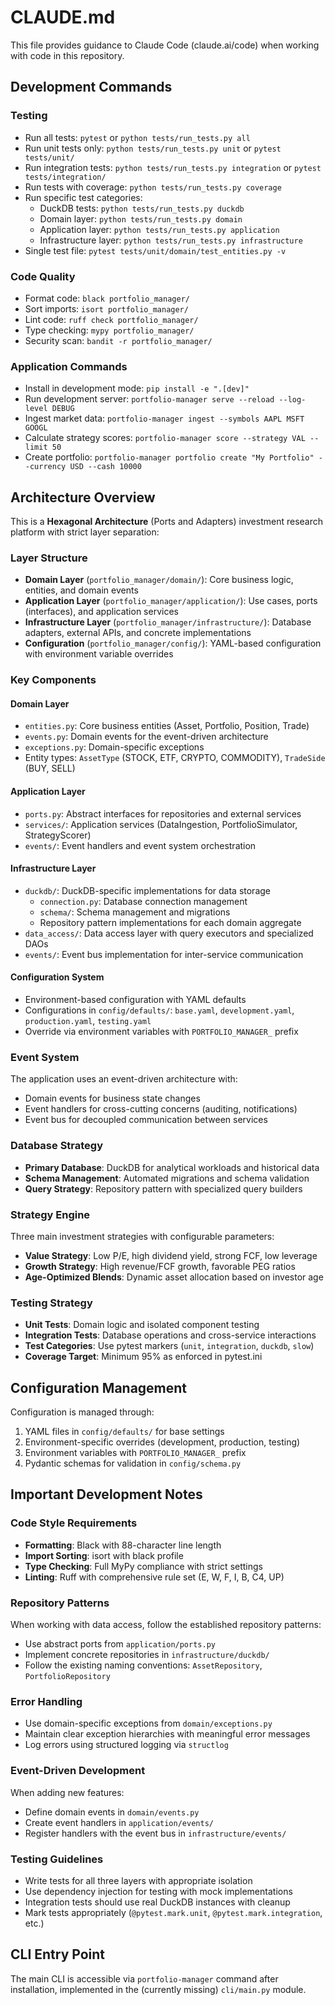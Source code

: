 # CLAUDE.md

This file provides guidance to Claude Code (claude.ai/code) when working with code in this repository.

## Development Commands

### Testing
- Run all tests: `pytest` or `python tests/run_tests.py all`
- Run unit tests only: `python tests/run_tests.py unit` or `pytest tests/unit/`
- Run integration tests: `python tests/run_tests.py integration` or `pytest tests/integration/`
- Run tests with coverage: `python tests/run_tests.py coverage`
- Run specific test categories:
  - DuckDB tests: `python tests/run_tests.py duckdb`
  - Domain layer: `python tests/run_tests.py domain`
  - Application layer: `python tests/run_tests.py application`
  - Infrastructure layer: `python tests/run_tests.py infrastructure`
- Single test file: `pytest tests/unit/domain/test_entities.py -v`

### Code Quality
- Format code: `black portfolio_manager/`
- Sort imports: `isort portfolio_manager/`
- Lint code: `ruff check portfolio_manager/`
- Type checking: `mypy portfolio_manager/`
- Security scan: `bandit -r portfolio_manager/`

### Application Commands
- Install in development mode: `pip install -e ".[dev]"`
- Run development server: `portfolio-manager serve --reload --log-level DEBUG`
- Ingest market data: `portfolio-manager ingest --symbols AAPL MSFT GOOGL`
- Calculate strategy scores: `portfolio-manager score --strategy VAL --limit 50`
- Create portfolio: `portfolio-manager portfolio create "My Portfolio" --currency USD --cash 10000`

## Architecture Overview

This is a **Hexagonal Architecture** (Ports and Adapters) investment research platform with strict layer separation:

### Layer Structure
- **Domain Layer** (`portfolio_manager/domain/`): Core business logic, entities, and domain events
- **Application Layer** (`portfolio_manager/application/`): Use cases, ports (interfaces), and application services
- **Infrastructure Layer** (`portfolio_manager/infrastructure/`): Database adapters, external APIs, and concrete implementations
- **Configuration** (`portfolio_manager/config/`): YAML-based configuration with environment variable overrides

### Key Components

#### Domain Layer
- `entities.py`: Core business entities (Asset, Portfolio, Position, Trade)
- `events.py`: Domain events for the event-driven architecture
- `exceptions.py`: Domain-specific exceptions
- Entity types: `AssetType` (STOCK, ETF, CRYPTO, COMMODITY), `TradeSide` (BUY, SELL)

#### Application Layer
- `ports.py`: Abstract interfaces for repositories and external services
- `services/`: Application services (DataIngestion, PortfolioSimulator, StrategyScorer)
- `events/`: Event handlers and event system orchestration

#### Infrastructure Layer
- `duckdb/`: DuckDB-specific implementations for data storage
  - `connection.py`: Database connection management
  - `schema/`: Schema management and migrations
  - Repository pattern implementations for each domain aggregate
- `data_access/`: Data access layer with query executors and specialized DAOs
- `events/`: Event bus implementation for inter-service communication

#### Configuration System
- Environment-based configuration with YAML defaults
- Configurations in `config/defaults/`: `base.yaml`, `development.yaml`, `production.yaml`, `testing.yaml`
- Override via environment variables with `PORTFOLIO_MANAGER_` prefix

### Event System
The application uses an event-driven architecture with:
- Domain events for business state changes
- Event handlers for cross-cutting concerns (auditing, notifications)
- Event bus for decoupled communication between services

### Database Strategy
- **Primary Database**: DuckDB for analytical workloads and historical data
- **Schema Management**: Automated migrations and schema validation
- **Query Strategy**: Repository pattern with specialized query builders

### Strategy Engine
Three main investment strategies with configurable parameters:
- **Value Strategy**: Low P/E, high dividend yield, strong FCF, low leverage
- **Growth Strategy**: High revenue/FCF growth, favorable PEG ratios
- **Age-Optimized Blends**: Dynamic asset allocation based on investor age

### Testing Strategy
- **Unit Tests**: Domain logic and isolated component testing
- **Integration Tests**: Database operations and cross-service interactions
- **Test Categories**: Use pytest markers (`unit`, `integration`, `duckdb`, `slow`)
- **Coverage Target**: Minimum 95% as enforced in pytest.ini

## Configuration Management

Configuration is managed through:
1. YAML files in `config/defaults/` for base settings
2. Environment-specific overrides (development, production, testing)
3. Environment variables with `PORTFOLIO_MANAGER_` prefix
4. Pydantic schemas for validation in `config/schema.py`

## Important Development Notes

### Code Style Requirements
- **Formatting**: Black with 88-character line length
- **Import Sorting**: isort with black profile
- **Type Checking**: Full MyPy compliance with strict settings
- **Linting**: Ruff with comprehensive rule set (E, W, F, I, B, C4, UP)

### Repository Patterns
When working with data access, follow the established repository patterns:
- Use abstract ports from `application/ports.py`
- Implement concrete repositories in `infrastructure/duckdb/`
- Follow the existing naming conventions: `AssetRepository`, `PortfolioRepository`

### Error Handling
- Use domain-specific exceptions from `domain/exceptions.py`
- Maintain clear exception hierarchies with meaningful error messages
- Log errors using structured logging via `structlog`

### Event-Driven Development
When adding new features:
- Define domain events in `domain/events.py`
- Create event handlers in `application/events/`
- Register handlers with the event bus in `infrastructure/events/`

### Testing Guidelines
- Write tests for all three layers with appropriate isolation
- Use dependency injection for testing with mock implementations
- Integration tests should use real DuckDB instances with cleanup
- Mark tests appropriately (`@pytest.mark.unit`, `@pytest.mark.integration`, etc.)

## CLI Entry Point

The main CLI is accessible via `portfolio-manager` command after installation, implemented in the (currently missing) `cli/main.py` module.